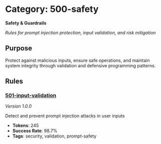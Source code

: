 # Category: 500-safety

**Safety & Guardrails**

*Rules for prompt injection protection, input validation, and risk mitigation*

## Purpose

Protect against malicious inputs, ensure safe operations, and maintain
system integrity through validation and defensive programming patterns.


## Rules

### [501-input-validation](../rules/501-input-validation.md)
*Version 1.0.0*

Detect and prevent prompt injection attacks in user inputs

- **Tokens**: 245
- **Success Rate**: 98.7%
- **Tags**: security, validation, prompt-safety
